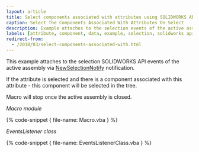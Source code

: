 ```yaml
---
layout: article
title: Select components associated with attributes using SOLIDWORKS API
caption: Select The Components Associated With Attributes On Select
description: Example attaches to the selection events of the active assembly
labels: [attribute, component, data, example, selection, solidworks api]
redirect-from:
  - /2018/03/select-components-associated-with.html
---
```

This example attaches to the selection SOLIDWORKS API events of the active assembly via [NewSelectionNotify](http://help.solidworks.com/2018/english/api/sldworksapi/solidworks.interop.sldworks~solidworks.interop.sldworks.dassemblydocevents_newselectionnotifyeventhandler.html) notification.

If the attribute is selected and there is a component associated with this attribute - this component will be selected in the tree.  

Macro will stop once the active assembly is closed.  

*Macro module*

{% code-snippet { file-name: Macro.vba } %}

*EventsListener class*

{% code-snippet { file-name: EventsListenerClass.vba } %}